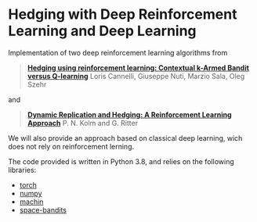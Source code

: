 # Hedging with Deep Reinforcement Learning and Deep Learning
Implementation of two deep reinforcement learning algorithms from 

> [**Hedging using reinforcement learning: Contextual k-Armed Bandit versus Q-learning**](https://arxiv.org/abs/1902.06278)
> Loris Cannelli, Giuseppe Nuti, Marzio Sala, Oleg Szehr

and 

> [**Dynamic Replication and Hedging: A Reinforcement Learning Approach**](https://www.semanticscholar.org/paper/Dynamic-Replication-and-Hedging%3A-A-Reinforcement-Kolm-Ritter/4422b5a01f95aacafc443c2612df55cd494fad14)
> P. N. Kolm and G. Ritter

We will also provide an approach based on classical deep learning, wich does not rely on reinforcement lerning.

The code provided is written in Python 3.8, and relies on the following libraries:
* [torch](https://pytorch.org/)
* [numpy](http://www.numpy.org/)
* [machin](https://github.com/iffiX/machin)
* [space-bandits](https://github.com/fellowship/space-bandits)

